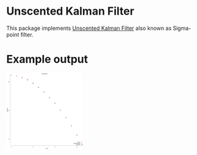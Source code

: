 # Unscented Kalman Filter

This package implements [Unscented Kalman Filter](https://en.wikipedia.org/wiki/Kalman_filter#Unscented_Kalman_filter) also known as Sigma-point filter.

# Example output

<img src="../../examples/ukf/system.png" alt="Unscented Kalman Filter in action" width="200">
